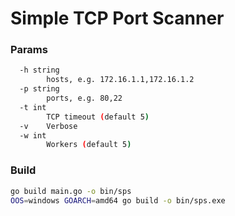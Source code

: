 # Simple TCP Port Scanner

### Params

```bash 
  -h string
        hosts, e.g. 172.16.1.1,172.16.1.2
  -p string
        ports, e.g. 80,22
  -t int
        TCP timeout (default 5)
  -v    Verbose
  -w int
        Workers (default 5)
```

### Build 

```bash
go build main.go -o bin/sps
OOS=windows GOARCH=amd64 go build -o bin/sps.exe
```